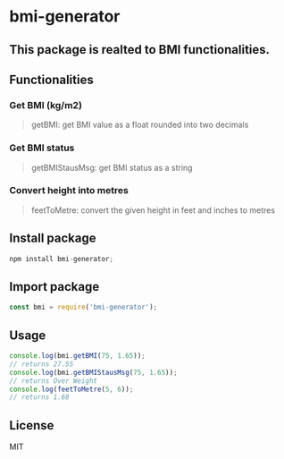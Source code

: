 # bmi-generator
## This package is realted to BMI functionalities.

## Functionalities

### Get BMI (kg/m2)
> getBMI: get BMI value as a float rounded into two decimals <br>

### Get BMI status
> getBMIStausMsg: get BMI status as a string <br>

### Convert height into metres
> feetToMetre: convert the given height in feet and inches to metres

## Install package
```js 
npm install bmi-generator;
```

## Import package
```js 
const bmi = require('bmi-generator');
```

## Usage
```js 
console.log(bmi.getBMI(75, 1.65));
// returns 27.55
console.log(bmi.getBMIStausMsg(75, 1.65));
// returns Over Weight
console.log(feetToMetre(5, 6));
// returns 1.68
```

## License

MIT
